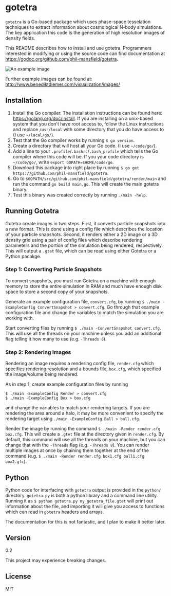 # gotetra

`gotetra` is a Go-based package which uses phase-space tesselation techniques
to extract information about cosmological N-body simulations. The key
application this code is the generation of high resolution images of density fields.

This README describes how to install and use gotetra. Programmers interested in
modifying or using the source code can find documentation at https://godoc.org/github.com/phil-mansfield/gotetra.

![An example image](https://www.cfa.harvard.edu/~bdiemer/Visualizations/Images/Density_halo_L0063_s100_169074096_z_w15.0_t5.0_afmhot.png)

Further example images can be found at:
http://www.benediktdiemer.com/visualization/images/

## Installation

1. Install the Go compiler. The installation instructions can be found
here: https://golang.org/doc/install. If you are installing on a unix-based system
that you don't have root access to, follow the Linux instructions and replace
`/usr/local` with some directory that you do have access to (I use `~/local/go/`).
2. Test that the Go compiler works by running `$ go version`.
3. Create a directory that will host all your Go code. (I use `~/code/go/`).
4. Add a line to your `.profile`/`.bashrc`/`.bash_profile` which tells the Go compiler where
this code will be. If you your code directory is `~/code/go/`, write
`export GOPATH=$HOME/code/go`.
5. Download this package into right place by running
`$ go get https://github.com/phil-mansfield/gotetra`.
6. Go to `$GOPATH/src/github.com/phil-mansfield/gotetra/render/main` and run the command
`go build main.go`. This will create the main gotetra binary.
7. Test this binary was created correctly by running `./main -help`.

## Running Gotetra

Gotetra create images in two steps. First, it converts particle snapshots into a new format.
This is done using a config file which describes the location of your particle snapshots.
Second, it renders either a 2D image or a 3D density grid using a pair of config files which
describe rendering parameters and the portion of the simulation being rendered, respectively.
This will output a `.gtet` file, which can be read using either Gotetra or a Python pacakge.

### Step 1: Converting Particle Snapshots

To convert snapshots, you must run Gotetra on a machine with enough memory to store the entire
simulation in RAM and much have enough disk space to store a second copy of your snapshots.

Generate an example configuration file, `convert.cfg`, by running
`$ ./main -ExampleConfig ConvertSnapshot > convert.cfg`. Go through that example configuration
file and change the variables to match the simulation you are working with.

Start converting files by running `$ ./main -ConvertSnapshot convert.cfg`. This will use all the
threads on your machine unless you add an additional flag telling it how many to use
(e.g. `-Threads 8`).

### Step 2: Rendering Images

Rendering an image requires a rendering config file, `render.cfg` which specifies rendering
resolution and a bounds file, `box.cfg`, which specified the image/volume being rendered.

As in step 1, create example configuration files by running
```
$ ./main -ExampleConfig Render > convert.cfg
$ ./main -ExampleConfig Box > box.cfg
```
and change the variables to match your rendering targets. If you are rendering the area around a
halo, it may be more convenient to specify the rendering target using `./main -ExampleConfig Ball > ball.cfg`.

Render the image by running the command `$ ./main -Render render.cfg box.cfg`. This will create
a `.gtet` file at the directory given in `render.cfg`. By default, this command will use all the
threads on your machine, but you can change that with the `-Threads` flag (e.g. `-Threads 8`). You can
render multiple images at once by chaining them together at the end of the command
(e.g. `$ ./main -Render render.cfg box1.cfg ball1.cfg box2.gfc`).

## Python

Python code for interfacing with `gotetra` output is provided in the `python/`
directory. `gotetra.py` is both a python library and a command line utility.
Running it as `$ python gotetra.py my_gotetra_file.gtet` will print out
information about the file, and importing it will give you access to functions
which can read in `gotetra` headers and arrays.

The documentation for this is not fantastic, and I plan to make it better later.


## Version

0.2

This project may experience breaking changes.

## License

MIT
